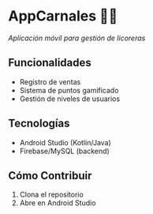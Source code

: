 # AppCarnales 🍖🍷
*Aplicación móvil para gestión de licoreras*

## Funcionalidades
- Registro de ventas
- Sistema de puntos gamificado
- Gestión de niveles de usuarios

## Tecnologías
- Android Studio (Kotlin/Java)
- Firebase/MySQL (backend)

## Cómo Contribuir
1. Clona el repositorio
2. Abre en Android Studio
